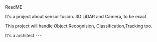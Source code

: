 ReadME

It's a project about sensor fusion. 3D LiDAR and Camera, to be exact

This project will handle Object Recognision, Classification,Tracking too.

It's a architect ---
